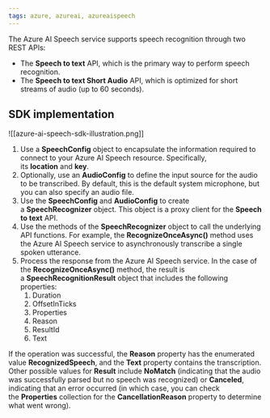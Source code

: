 ```yaml
---
tags: azure, azureai, azureaispeech
---
```


The Azure AI Speech service supports speech recognition through two REST APIs:

-   The **Speech to text** API, which is the primary way to perform speech recognition.
-   The **Speech to text Short Audio** API, which is optimized for short streams of audio (up to 60 seconds).

## SDK implementation

![[azure-ai-speech-sdk-illustration.png]]

1. Use a **SpeechConfig** object to encapsulate the information required to connect to your Azure AI Speech resource. Specifically, its **location** and **key**.
2. Optionally, use an **AudioConfig** to define the input source for the audio to be transcribed. By default, this is the default system microphone, but you can also specify an audio file.
3. Use the **SpeechConfig** and **AudioConfig** to create a **SpeechRecognizer** object. This object is a proxy client for the **Speech to text** API.
4. Use the methods of the **SpeechRecognizer** object to call the underlying API functions. For example, the **RecognizeOnceAsync()** method uses the Azure AI Speech service to asynchronously transcribe a single spoken utterance.
5. Process the response from the Azure AI Speech service. In the case of the **RecognizeOnceAsync()** method, the result is a **SpeechRecognitionResult** object that includes the following properties:
    1. Duration
    2. OffsetInTicks
    3. Properties
    4. Reason
    5. ResultId
    6. Text

If the operation was successful, the **Reason** property has the enumerated value **RecognizedSpeech**, and the **Text** property contains the transcription. Other possible values for **Result** include **NoMatch** (indicating that the audio was successfully parsed but no speech was recognized) or **Canceled**, indicating that an error occurred (in which case, you can check the **Properties** collection for the **CancellationReason** property to determine what went wrong).
